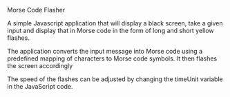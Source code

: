 Morse Code Flasher

A simple Javascript application that will display a black screen, take a given input and display that in Morse code in the form
of long and short yellow flashes.

The application converts the input message into Morse code using a predefined mapping of characters to Morse code symbols. 
It then flashes the screen accordingly


The speed of the flashes can be adjusted by changing the timeUnit variable in the JavaScript code.

